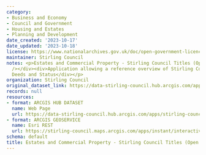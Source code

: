 ```yaml
---
category:
- Business and Economy
- Council and Government
- Housing and Estates
- Planning and Development
date_created: '2023-10-17'
date_updated: '2023-10-18'
license: https://www.nationalarchives.gov.uk/doc/open-government-licence/version/3/
maintainer: Stirling Council
notes: <p>Estates and Commercial Property - Stirling Council Titles (Open Data) Application<div><br
  /></div><div>Application allowing a reference overview of Stirling Council Title
  Deeds and Status</div></p>
organization: Stirling Council
original_dataset_link: https://data-stirling-council.hub.arcgis.com/apps/stirling-council::estates-and-commercial-property-stirling-council-titles-open-data-1
records: null
resources:
- format: ARCGIS HUB DATASET
  name: Web Page
  url: https://data-stirling-council.hub.arcgis.com/apps/stirling-council::estates-and-commercial-property-stirling-council-titles-open-data-1
- format: ARCGIS GEOSERVICE
  name: Esri REST
  url: https://stirling-council.maps.arcgis.com/apps/instant/interactivelegend/index.html?appid=2fc1438005c04a7fbc8d8a6528e6194d
schema: default
title: Estates and Commercial Property - Stirling Council Titles (Open Data)
---
```

